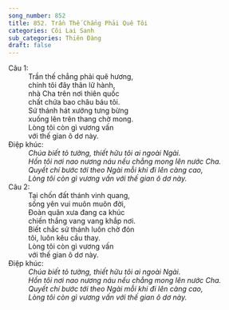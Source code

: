 ```yaml
---
song_number: 852
title: 852. Trần Thế Chẳng Phải Quê Tôi
categories: Cõi Lai Sanh
sub_categories: Thiên Đàng
draft: false
---
```

<dl><dt>Câu 1:</dt><dd data-verse="1">Trần thế chẳng phải quê hương, <br/>chính tôi đây thân lữ hành, <br/>nhà Cha trên nơi thiên quốc <br/>chất chứa bao châu báu tôi. <br/>Sứ thánh hát xướng tưng bừng <br/>xuống lên trên thang chờ mong. <br/>Lòng tôi còn gì vương vấn <br/>với thế gian ô dơ này. </dd><dt>Điệp khúc:</dt><dd data-chorus="1"><em>Chúa biết tỏ tường, thiết hữu tôi ai ngoài Ngài. <br/>Hồn tôi nơi nao nương náu nếu chẳng mong lên nước Cha. <br/>Quyết chí bước tới theo Ngài mỗi khi đi lên càng cao, <br/>Lòng tôi còn gì vương vấn với thế gian ô dơ này. </em></dd><dt>Câu 2:</dt><dd data-verse="2">Tại chốn đất thánh vinh quang, <br/>sống yên vui muôn muôn đời, <br/>Đoàn quân xưa đang ca khúc <br/>chiến thắng vang vang khắp nơi. <br/>Biết chắc sứ thánh luôn chờ đón <br/>tôi, luôn kêu cầu thay. <br/>Lòng tôi còn gì vương vấn <br/>với thế gian ô dơ này. </dd><dt>Điệp khúc:</dt><dd data-chorus="1"><em>Chúa biết tỏ tường, thiết hữu tôi ai ngoài Ngài. <br/>Hồn tôi nơi nao nương náu nếu chẳng mong lên nước Cha. <br/>Quyết chí bước tới theo Ngài mỗi khi đi lên càng cao, <br/>Lòng tôi còn gì vương vấn với thế gian ô dơ này. </em></dd></dl>